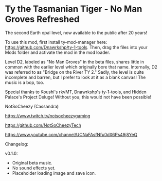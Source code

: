 # Ty the Tasmanian Tiger - No Man Groves Refreshed
The second Earth opal level, now available to the public after 20 years!

To use this mod, first install ty-mod-manager here: https://github.com/Dnawrkshp/ty-1-tools. Then, drag the files into your Mods folder and activate the mod in the mod loader.

Level D2, labeled as "No Man Groves" in the beta files, shares little in common with the earlier level which originally bore that name. Internally, D2 was referred to as "Bridge on the River TY 2." Sadly, the level is quite incomplete and barren, but I prefer to look at it as a blank canvas! The music is a bop, too.

Special thanks to Koushi's rkvMT, Dnawrkshp's ty-1-tools, and Hidden Palace's Project Deluge! Without you, this would not have been possible!

NotSoCheezy (Cassandra)

https://www.twitch.tv/notsocheezygaming

https://github.com/NotSoCheezyTech

https://www.youtube.com/channel/UCNaFAsfNfu0dX6Ps49j8YeQ

Changelog:

v0.1.0:

- Original beta music.
- No sound effects yet.
- Placeholder loading image and save icon.
